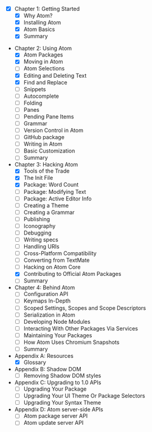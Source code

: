* [x] Chapter 1: Getting Started
  * [x] Why Atom?
  * [x] Installing Atom
  * [x] Atom Basics
  * [x] Summary
* Chapter 2: Using Atom
  * [x] Atom Packages
  * [x] Moving in Atom
  * [ ] Atom Selections
  * [x] Editing and Deleting Text
  * [x] Find and Replace
  * [ ] Snippets
  * [ ] Autocomplete
  * [ ] Folding
  * [ ] Panes
  * [ ] Pending Pane Items
  * [ ] Grammar
  * [ ] Version Control in Atom
  * [ ] GitHub package
  * [ ] Writing in Atom
  * [ ] Basic Customization
  * [ ] Summary
* Chapter 3: Hacking Atom
  * [x] Tools of the Trade
  * [x] The Init File
  * [x] Package: Word Count
  * [ ] Package: Modifying Text
  * [ ] Package: Active Editor Info
  * [ ] Creating a Theme
  * [ ] Creating a Grammar
  * [ ] Publishing
  * [ ] Iconography
  * [ ] Debugging
  * [ ] Writing specs
  * [ ] Handling URIs
  * [ ] Cross-Platform Compatibility
  * [ ] Converting from TextMate
  * [ ] Hacking on Atom Core
  * [x] Contributing to Official Atom Packages
  * [ ] Summary
* Chapter 4: Behind Atom
  * [ ] Configuration API
  * [ ] Keymaps In-Depth
  * [ ] Scoped Settings, Scopes and Scope Descriptors
  * [ ] Serialization in Atom
  * [ ] Developing Node Modules
  * [ ] Interacting With Other Packages Via Services
  * [ ] Maintaining Your Packages
  * [ ] How Atom Uses Chromium Snapshots
  * [ ] Summary
* Appendix A: Resources
  * [x] Glossary
* Appendix B: Shadow DOM
  * [ ] Removing Shadow DOM styles
* Appendix C: Upgrading to 1.0 APIs
  * [ ] Upgrading Your Package
  * [ ] Upgrading Your UI Theme Or Package Selectors
  * [ ] Upgrading Your Syntax Theme
* Appendix D: Atom server-side APIs
  * [ ] Atom package server API
  * [ ] Atom update server API
